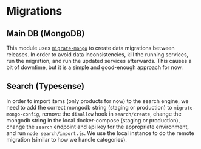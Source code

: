 # Migrations


## Main DB (MongoDB)

This module uses [`migrate-mongo`](https://github.com/seppevs/migrate-mongo) to create data migrations between releases. In order to avoid data inconsistencies, kill the running services, run the migration, and run the updated services afterwards. This causes a bit of downtime, but it is a simple and good-enough approach for now.

## Search (Typesense)

In order to import items (only products for now) to the search engine, we need to add the correct mongodb string (staging or production) to `migrate-mongo-config`, remove the `disallow` hook in `search/create`, change the mongodb string in the local docker-compose (staging or production), change the `search` endpoint and api key for the appropriate environment, and run `node search/import.js`. We use the local instance to do the remote migration (similar to how we handle categories).

